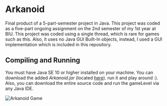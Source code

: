 
# Arkanoid

Final product of a 5-part-semester project in Java.
This project was coded as a five-part ongoing assignment on the 2nd semester of my 1st year at BIU.
This project was coded using a single thread, which is rare for games such as this. Also, it uses no Java GUI Built-In objects, instead, I used a GUI implementation which is included in this repository.

## Compiling and Running
You must have Java SE 10 or higher installed on your machine.
You can download the added _Arkanoid.jar_ (located [here](https://github.com/matanmkl/Arkanoid/tree/master/out/artifacts/Arkanoid "This path skips through empty directories")). run it and play around :).
Also, you can download the entire source code and run the gameLevel via any Java IDE.

![Arkanoid Game](https://github.com/matanmkl/Arkanoid/blob/master/Images/Arkanoid.JPG)
